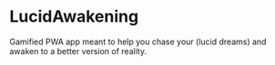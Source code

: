 # LucidAwakening
Gamified PWA app meant to help you chase your (lucid dreams) and awaken to a better version of reality.
